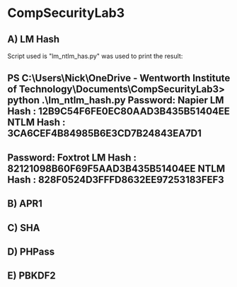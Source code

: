 # CompSecurityLab3
## A) LM Hash
Script used is "lm_ntlm_has.py" was used to print the result:

PS C:\Users\Nick\OneDrive - Wentworth Institute of Technology\Documents\CompSecurityLab3> python .\lm_ntlm_hash.py
Password: Napier
LM Hash   : 12B9C54F6FE0EC80AAD3B435B51404EE
NTLM Hash : 3CA6CEF4B84985B6E3CD7B24843EA7D1
----------------------------------------
Password: Foxtrot
LM Hash   : 82121098B60F69F5AAD3B435B51404EE
NTLM Hash : 828F0524D3FFFD8632EE97253183FEF3
----------------------------------------

## B) APR1
## C) SHA
## D) PHPass 
## E) PBKDF2 
